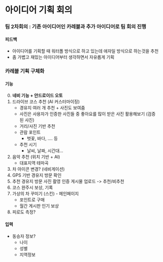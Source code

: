 # 아이디어 기획 회의
### 팀 2차회의 : 기존 아이디어인 카레블과 추가 아이디어로 팀 회의 진행
#### 피드백 
- 아이디어를 기획할 때 워터폴 방식으로 하고 있는데 애자일 방식으로 하는것을 추천
- 좀 가볍고 재밌는 아이디어부터 생각하면서 자유롭게 기획



### 카레블 기획 구체화 

#### 기능

0. **네비 기능 + 안드로이드 오토**
1. 드라이브 코스 추천 (AI 커스터마이징)
   - 경유지 여러 개 추천 + 사진도 보여줌
   - 사진은 사용자가 인증한 사진들 중 좋아요를 많이 받은 사진 활용해보기 (검증된 사진)
   - 거리/사진 기반 추천
   - 관람 포인트
     - 벗꽃, 바다, .... 등
   - 추천 시기
     - 날씨, 날짜, 시간대...
2. 음악 추천 (위치 기반 + AI)
   - 대표지역 테마곡
3. 차 아이콘 변경? (네비게이션)
4. GPS 기반 경유지 방문 확인
5. 추천 경유지 방문 사진 촬영 인증
   게시물 업로드 -> 추천/비추천
6. 코스 완주시 보상, 기록
7. 가상의 차 꾸미기 (스킨) - 메인페이지
   - 포인트로 구매
   - 월간 게시판 인기 보상
8. 피로도 측정?



#### 입력

- 동승자 정보?
  - 나이
  - 성별
  - 지역정보